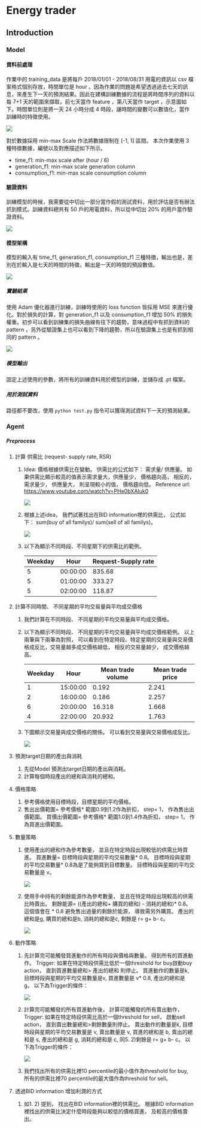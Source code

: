 # Energy trader





## Introduction

### Model

#### 資料前處理

作業中的 training_data 是將每戶 2018/01/01 - 2018/08/31 用電的資訊以 csv 檔案格式個別存放，時間單位是 hour 。因為作業的問題是希望透過過去七天的訊息，來產生下一天的預測結果。因此在建構訓練數據的流程是將時間序列的資料以每 7+1 天的範圍來擷取，前七天當作 feature ，第八天當作 target ，示意圖如下。時間單位則是將一天 24 小時分成 4 時段，讓時間的變數可以數值化，當作訓練時的特徵使用。

<img src="./val-Process.drawio.png"/> 

對於數據採用 min-max Scale 作法將數據限制在 [-1, 1] 區間。
本次作業使用 3 種特徵數據，編號以及對應描述如下所示。

- time_f1: min-max scale after (hour / 6)
- generation_f1: min-max scale generation column
- consumption_f1: min-max scale consumption column


#### 驗證資料

訓練模型的時候，我需要從中切出一部分當作假的測試資料，用於評估是否有辦法抓到模式。訓練資料總共有 50 戶的用電資料，所以從中切出 20% 的用戶當作驗證資料。

<img src='./val-Validation.drawio.png' />

#### 模型架構

模型的輸入有 time_f1, generation_f1, consumption_f1 三種特徵，輸出也是，差別在於輸入是七天的時間的特徵，輸出是一天的時間的預設數值。

<img src='./val-model.drawio.png' />

#####  實驗結果

使用 Adam 優化器進行訓練，訓練時使用的 loss function 皆採用 MSE 來進行優化。對於損失的計算，對 generation_f1 以及 consumption_f1 增加 50% 的損失權重。初步可以看到訓練集的損失曲線有往下的趨勢，意味過程中有抓到資料的 pattern ，另外從驗證集上也可以看到下降的趨勢，所以在驗證集上也是有抓到相同的 pattern 。

<img src='./Figure_1.png' />

#####  模型輸出

固定上述使用的參數，將所有的訓練資料用於模型的訓練，並儲存成 .pt 檔案。

#####  用於測試資料

路徑都不要改，使用 `python test.py` 指令可以獲得測試資料下一天的預測結果。



### Agent

##### Preprocess
1. 計算 供需比 (request- supply rate, RSR)
    1) Idea: 價格根據供需比在變動。 供需比的公式如下： 需求量/ 供應量。 如果供需比顯示較高的值表示需求量大，供應量少， 價格趨向高， 相反的， 需求量少， 供應量大， 則呈現較小的值， 價格趨向低。
    Reference url: https://www.youtube.com/watch?v=PHe0bXAIuk0

        <img src="./rsr.png"/>

    2) 根據上述idea， 我們試著找出在BID information裡的供需比， 公式如下：  sum(buy of all familys)/ sum(sell of all familys)。
    
        <img src="./rsr_bid_info.png"/>

    3) 以下為顯示不同時段、不同星期下的供需比的範例。 
    

        | Weekday | Hour     | Request-Supply rate |  
        |---------|----------|----------------------|
        | 5       | 00:00:00 | 835.68               |   
        | 5       | 01:00:00 | 333.27               | 
        | 5       | 02:00:00 | 118.87               | 

2. 計算不同時間、 不同星期的平均交易量與平均成交價格
    1) 我們計算在不同時段、 不同星期的平均交易量與平均成交價格。
    2) 以下為顯示不同時段、 不同星期的平均交易量與平均成交價格範例。 以上兩筆與下兩筆為對照， 可以看到在特定時段、特定星期的交易量與交易價格成反比，交易量越多成交價格越低， 相反的交易量越少， 成交價格越高。 

        | Weekday | Hour     | Mean trade volume | Mean trade price |   
        |---------|----------|-------------------|------------------|
        | 1       | 15:00:00 | 0.192             | 2.241            |   
        | 2       | 16:00:00 | 0.186             | 2.257            |   
        | 6       | 20:00:00 | 16.318            | 1.668            |   
        | 4       | 22:00:00 | 20.932            | 1.763            |   

    3) 下圖顯示交易量與成交價格的關係。 可以看到交易量與交易價格成反比。

        <img src='./trade_volume_price_relation.png' />


3. 預測target日期的產出與消耗
    1) 先從Model 預測出target日期的產出與消耗。
    3) 計算每個時段產出的總和與消耗的總和。 
    
4. 價格策略
    1) 參考價格使用目標時段，目標星期的平均價格。
    2) 售出出價範圍= 參考價格* 範圍0.9到1.2作為折扣， step= 1， 作為售出出價範圍。 買價出價範圍=  參考價格* 範圍1.0到1.4作為折扣， step= 1， 作為買進出價範圍。 
    

5. 數量策略
    1) 使用產出的總和作為參考數量， 並且在特定時段出現較低的供需比時買進。  買進數量= 目標時段與星期的平均交易數量* 0.8。 目標時段與星期的平均交易數量* 0.8為是了能夠買到目標數量。 目標時段與星期的平均交易數量是 v。

        <img src="./amount_of_buy.png"/>


    2) 使用手中持有的剩餘能源作為參考數量， 並且在特定時段出現較高的供需比時賣出。 剩餘能源= ((產出的總和+ 購買的總和) - 消耗的總和)* 0.8。 這個值會在 * 0.8 避免售出過量的剩餘於能源， 導致需另外購買。 產出的總和是g, 購買的總和是b, 消耗的總和是c, 剩餘是 r= g+ b- c。
    
        <img src="./amount_of_sell.png"/>
    

    
    
6. 動作策略
    1) 先計算完可能觸發買進動作的所有時段與價格與數量。 得到所有的買進動作。 Trigger: 如果在特定時段供需比低於一個threshold for buy啟動buy action， 直到買進數量總和> 產出的總和 則停止。
       買進動作的數量是k, 目標時段與星期的平均交易數量是v, 買進數量是 v* 0.8, 產出的總和是 g。
       以下為Trigger的條件：
           
       <img src="./trigger_for_buy.png"/>

       

    2) 計算完可能觸發的所有買進動作後， 計算可能觸發的所有賣出動作， Trigger: 如果在特定時段供需比高於一個threshold for sell， 啟動sell action， 直到賣出數量總和>剩餘數量則停止。
       賣出動作的數量是k, 目標時段與星期的平均交易數量是 v, 賣出數量是 v, 買進的總和是 b, 賣出的總和是 s, 產出的總和是 g, 消耗的總和是 c, 同5. 2)剩餘是 r= g+ b- c。
       以下為Trigger的條件：

       <img src="./trigger_for_sell.png" />

    3) 我們找出所有的供需比裡10 percentile的最小值作為threshold for buy, 所有的供需比裡70 percentile的最大值作為threshold for sell。
    


7. 透過BID information 增加利潤的方式
    1) 如1. 2) 提到， 找出在BID information裡的供需比。 根據BID information裡找出的供需比決定什麼時段能夠以較低的價格買進， 及較高的價格賣出。







